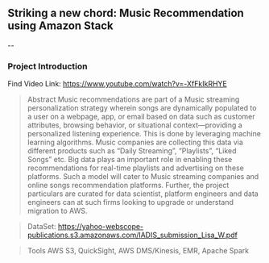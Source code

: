 ## Striking a new chord: Music Recommendation using Amazon Stack
--


### Project Introduction
Find Video Link: 
https://www.youtube.com/watch?v=-XfFkIkRHYE

> Abstract
Music recommendations are part of a Music streaming personalization strategy wherein songs are dynamically populated to a user on a webpage, app, or email based on data such as customer attributes, browsing behavior, or situational context—providing a personalized listening experience. This is done by leveraging machine learning algorithms. Music companies are collecting this data via different products such as “Daily Streaming”, “Playlists”, “Liked Songs” etc. Big data plays an important role in enabling these recommendations for real-time playlists and advertising on these platforms. Such a model will cater to Music streaming companies and online songs recommendation platforms. Further, the project particulars are curated for data scientist, platform engineers and data engineers can at such firms looking to upgrade or understand migration to AWS.

> DataSet:
https://yahoo-webscope-publications.s3.amazonaws.com/IADIS_submission_Lisa_W.pdf

> Tools
AWS S3, QuickSight, AWS DMS/Kinesis, EMR, Apache Spark
